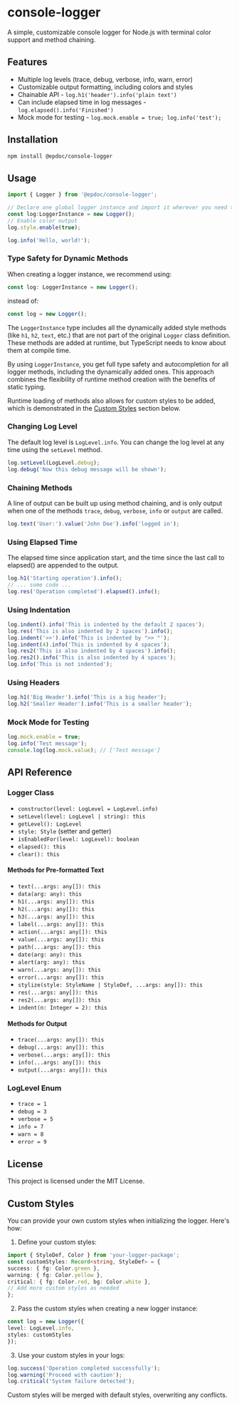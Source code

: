 # console-logger

A simple, customizable console logger for Node.js with terminal color support
and method chaining.

## Features

- Multiple log levels (trace, debug, verbose, info, warn, error)
- Customizable output formatting, including colors and styles
- Chainable API - `log.h1('header').info('plain text')`
- Can include elapsed time in log messages - `log.elapsed().info('Finished')`
- Mock mode for testing - `log.mock.enable = true; log.info('test');`

## Installation

```bash
npm install @epdoc/console-logger
```

## Usage

```typescript
import { Logger } from '@epdoc/console-logger';

// Declare one global logger instance and import it wherever you need to log
const log:LoggerInstance = new Logger();
// Enable color output
log.style.enable(true);

log.info('Hello, world!');
```

### Type Safety for Dynamic Methods

When creating a logger instance, we recommend using:

```typescript
const log: LoggerInstance = new Logger();
```

instead of:

```typescript
const log = new Logger();
```

The `LoggerInstance` type includes all the dynamically added style methods (like
`h1`, `h2`, `text`, etc.) that are not part of the original `Logger` class
definition. These methods are added at runtime, but TypeScript needs to know
about them at compile time.

By using `LoggerInstance`, you get full type safety and autocompletion for all
logger methods, including the dynamically added ones. This approach combines the
flexibility of runtime method creation with the benefits of static typing.

Runtime loading of methods also allows for custom styles to be added, which is
demonstrated in the [Custom Styles](#custom-styles) section below.


### Changing Log Level

The default log level is `LogLevel.info`. You can change the log level at any time using the `setLevel` method.

```typescript
log.setLevel(LogLevel.debug);
log.debug('Now this debug message will be shown');
```

### Chaining Methods

A line of output can be built up using method chaining, and is only output when
one of the methods `trace`, `debug`, `verbose`, `info` or `output` are
called.

```typescript
log.text('User:').value('John Doe').info('logged in');
```

### Using Elapsed Time

The elapsed time since application start, and the time since the last call to
elapsed() are appended to the output.

```typescript
log.h1('Starting operation').info();
// ... some code ...
log.res('Operation completed').elapsed().info();
```

### Using Indentation

```typescript
log.indent().info('This is indented by the default 2 spaces');
log.res('This is also indented by 2 spaces').info();
log.indent('>>').info('This is indented by ">> "');
log.indent(4).info('This is indented by 4 spaces');
log.res2('This is also indented by 4 spaces').info();
log.res2().info('This is also indented by 4 spaces');
log.info('This is not indented');
```

### Using Headers

```typescript
log.h1('Big Header').info('This is a big header');
log.h2('Smaller Header').info('This is a smaller header');
```

### Mock Mode for Testing

```typescript
log.mock.enable = true;
log.info('Test message');
console.log(log.mock.value); // ['Test message']
```

## API Reference

### Logger Class

- `constructor(level: LogLevel = LogLevel.info)`
- `setLevel(level: LogLevel | string): this`
- `getLevel(): LogLevel`
- `style: Style` (setter and getter)
- `isEnabledFor(level: LogLevel): boolean`
- `elapsed(): this`
- `clear(): this`

#### Methods for Pre-formatted Text

- `text(...args: any[]): this`
- `data(arg: any): this`
- `h1(...args: any[]): this`
- `h2(...args: any[]): this`
- `h3(...args: any[]): this`
- `label(...args: any[]): this`
- `action(...args: any[]): this`
- `value(...args: any[]): this`
- `path(...args: any[]): this`
- `date(arg: any): this`
- `alert(arg: any): this`
- `warn(...args: any[]): this`
- `error(...args: any[]): this`
- `stylize(style: StyleName | StyleDef, ...args: any[]): this`
- `res(...args: any[]): this`
- `res2(...args: any[]): this`
- `indent(n: Integer = 2): this`

#### Methods for Output

- `trace(...args: any[]): this`
- `debug(...args: any[]): this`
- `verbose(...args: any[]): this`
- `info(...args: any[]): this`
- `output(...args: any[]): this`

### LogLevel Enum

- `trace = 1`
- `debug = 3`
- `verbose = 5`
- `info = 7`
- `warn = 8`
- `error = 9`

## License

This project is licensed under the MIT License.

## Custom Styles

You can provide your own custom styles when initializing the logger. Here's how:

1. Define your custom styles:

```typescript
import { StyleDef, Color } from 'your-logger-package';
const customStyles: Record<string, StyleDef> = {
success: { fg: Color.green },
warning: { fg: Color.yellow },
critical: { fg: Color.red, bg: Color.white },
// Add more custom styles as needed
};
```

2. Pass the custom styles when creating a new logger instance:

```typescript
const log = new Logger({
level: LogLevel.info,
styles: customStyles
});
```

3. Use your custom styles in your logs:
```typescript
log.success('Operation completed successfully');
log.warning('Proceed with caution');
log.critical('System failure detected');
```
Custom styles will be merged with default styles, overwriting any conflicts.


